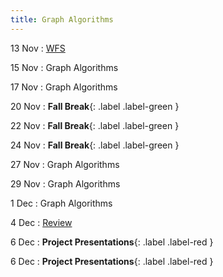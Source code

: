 ```yaml
---
title: Graph Algorithms
---
```


13 Nov
: [WFS](https://msu.github.io/csci-432-fall2023/assets/pdfs/11-13_notes.pdf)

15 Nov
: Graph Algorithms 

17 Nov
: Graph Algorithms 

20 Nov
: **Fall Break**{: .label .label-green }

22 Nov
: **Fall Break**{: .label .label-green }

24 Nov
: **Fall Break**{: .label .label-green }

27 Nov
: Graph Algorithms 

29 Nov
: Graph Algorithms 

1 Dec
: Graph Algorithms 

4 Dec
: [Review](https://msu.github.io/csci-432-fall2023/assets/pdfs/12-04_notes.pdf)

6 Dec
: **Project Presentations**{: .label .label-red }

6 Dec
: **Project Presentations**{: .label .label-red }
